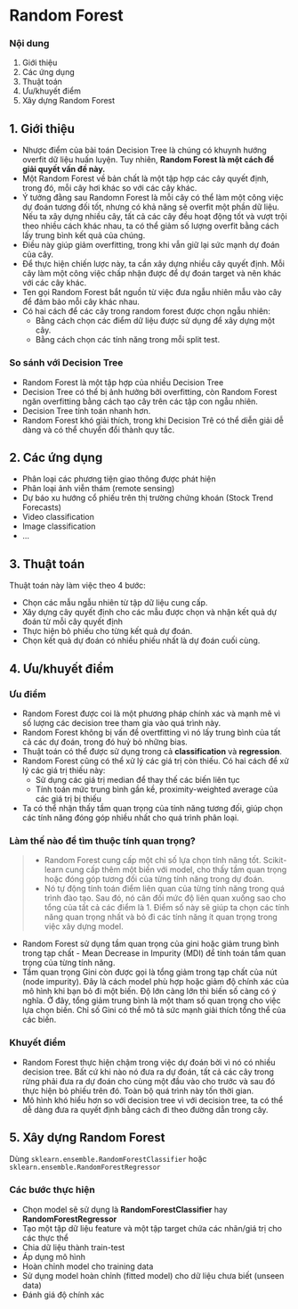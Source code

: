 # Random Forest
### Nội dung
1. Giới thiệu
2. Các ứng dụng
3. Thuật toán
4. Ưu/khuyết điểm
5. Xây dựng Random Forest

## 1. Giới thiệu
+ Nhược điểm của bài toán Decision Tree là chúng có khuynh hướng overfit dữ liệu huấn luyện. Tuy nhiên, **Random Forest là một cách để giải quyết vấn đề này.**
+ Một Random Forest về bản chất là một tập hợp các cây quyết định, trong đó, mỗi cây hơi khác so với các cây khác.
+ Ý tưởng đằng sau Randomn Forest là mỗi cây có thể làm một công việc dự đoán tương đối tốt, nhưng có khả năng sẽ overfit một phần dữ liệu. Nếu ta xây dựng nhiều cây, tất cả các cây đều hoạt động tốt và vượt trội theo nhiều cách khác nhau, ta có thể giảm số lượng overfit bằng cách lấy trung bình kết quả của chúng.
+ Điều này giúp giảm overfitting, trong khi vẫn giữ lại sức mạnh dự đoán của cây.
+ Để thực hiện chiến lược này, ta cần xây dựng nhiều cây quyết định. Mỗi cây làm một công việc chấp nhận được để dự đoán target và nên khác với các cây khác.
+ Ten gọi Random Forest bắt nguồn từ việc đưa ngẫu nhiên mẫu vào cây để đảm bảo mỗi cây khác nhau.
+ Có hai cách để các cây trong random forest được chọn ngẫu nhiên:
    + Bằng cách chọn các điểm dữ liệu được sử dụng để xây dựng một cây.
    + Bằng cách chọn các tính năng trong mỗi split test.

### So sánh với Decision Tree
+ Random Forest là một tập hợp của nhiều Decision Tree
+ Decision Tree có thể bị ảnh hưởng bởi overfitting, còn Random Forest ngăn overfitting bằng cách tạo cây trên các tập con ngẫu nhiên.
+ Decision Tree tính toán nhanh hơn.
+ Random Forest khó giải thích, trong khi Decision Trê có thể diễn giải dễ dàng và có thể chuyển đổi thành quy tắc.

## 2. Các ứng dụng
+ Phân loại các phương tiện giao thông được phát hiện
+ Phân loại ảnh viễn thám (remote sensing)
+ Dự báo xu hướng cổ phiếu trên thị trường chứng khoán (Stock Trend Forecasts)
+ Video classification
+ Image classification
+ ...

## 3. Thuật toán
Thuật toán này làm việc theo 4 bước:
+ Chọn các mẫu ngẫu nhiên từ tập dữ liệu cung cấp.
+ Xây dựng cây quyết định cho các mẫu được chọn và nhận kết quả dự đoán từ mỗi cây quyết định
+ Thực hiện bỏ phiếu cho từng kết quả dự đoán.
+ Chọn kết quả dự đoán có nhiều phiếu nhất là dự đoán cuối cùng.

## 4. Ưu/khuyết điểm
### Ưu điểm
+ Random Forest được coi là một phương pháp chính xác và mạnh mẽ vì số lượng các decision tree tham gia vào quá trình này.
+ Random Forest không bị vấn đề overtfitting vì nó lấy trung bình của tất cả các dự đoán, trong đó huỷ bỏ những bias.
+ Thuật toán có thể được sử dụng trong cả **classification** và **regression**.
+ Random Forest cũng có thể xử lý các giá trị còn thiếu. Có hai cách để xử lý các giá trị thiếu này:
    + Sử dụng các giá trị median để thay thế các biến liên tục
    + Tính toán mức trung bình gần kề, proximity-weighted average của các giá trị bị thiếu
+ Ta có thể nhận thấy tầm quan trọng của tính năng tương đối, giúp chọn các tính năng đóng góp nhiều nhất cho quá trình phân loại.

### Làm thế nào để tìm thuộc tính quan trọng?
>+ Random Forest cung cấp một chỉ số lựa chọn tính năng tốt. Scikit-learn cung cấp thêm một biến với model, cho thấy tầm quan trọng hoặc đóng góp tương đối của từng tính năng trong dự đoán.
>+ Nó tự động tính toán điểm liên quan của từng tính năng trong quá trình đào tạo. Sau đó, nó cân đối mức độ liên quan xuống sao cho tổng của tất cả các điểm là 1. Điểm số này sẽ giúp ta chọn các tính năng quan trọng nhất và bỏ đi các tính năng ít quan trọng trong việc xây dựng model.

+ Random Forest sử dụng tầm quan trọng của gini hoặc giảm trung bình trong tạp chất - Mean Decrease in Impurity (MDI) để tính toán tầm quan trọng của từng tính năng.
+ Tầm quan trọng Gini còn được gọi là tổng giảm trong tạp chất của nút (node impurity). Đây là cách model phù hợp hoặc giảm độ chính xác của mô hình khi bạn bỏ đi một biến. Độ lớn càng lớn thì biến số càng có ý nghĩa. Ở đây, tổng giảm trung bình là một tham số quan trọng cho việc lựa chọn biến. Chỉ số Gini có thể mô tả sức mạnh giải thích tổng thể của các biến.
### Khuyết điểm
+ Random Forest thực hiện chậm trong việc dự đoán bởi vì nó có nhiều decision tree. Bất cứ khi nào nó đưa ra dự đoán, tất cả các cây trong rừng phải đưa ra dự đoán cho cùng một đầu vào cho trước và sau đó thực hiện bỏ phiếu trên đó. Toàn bộ quá trình này tốn thời gian.
+ Mô hình khó hiểu hơn so với decision tree vì với decision tree, ta có thể dễ dàng đưa ra quyết định bằng cách đi theo đường dẫn trong cây.

## 5. Xây dựng Random Forest
Dùng `sklearn.ensemble.RandomForestClassifier` hoặc `sklearn.ensemble.RandomForestRegressor`

### Các bước thực hiện
+ Chọn model sẽ sử dụng là **RandomForestClassifier** hay **RandomForestRegressor**
+ Tạo một tập dữ liệu feature và một tập target chứa các nhãn/giá trị cho các thực thể
+ Chia dữ liệu thành train-test
+ Áp dụng mô hình
+ Hoàn chỉnh model cho training data
+ Sử dụng model hoàn chỉnh (fitted model) cho dữ liệu chưa biết (unseen data)
+ Đánh giá độ chính xác
